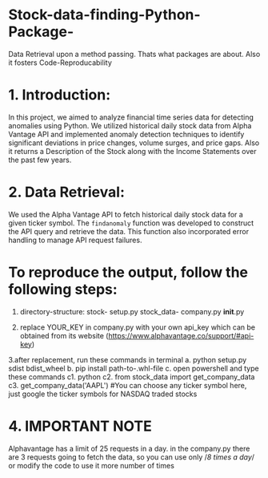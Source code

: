 # Stock-data-finding-Python-Package-
Data Retrieval upon a method passing. Thats what packages are about. Also it fosters Code-Reproducability

# 1. Introduction: 
In this project, we aimed to analyze financial time series data for detecting anomalies using Python. We utilized 
historical daily stock data from Alpha Vantage API and implemented anomaly detection techniques to identify 
significant deviations in price changes, volume surges, and price gaps.
Also it returns a Description of the Stock along with the Income Statements over the past few years.
 
# 2. Data Retrieval: 
We used the Alpha Vantage API to fetch historical daily stock data for a given ticker symbol. The `findanomaly` 
function was developed to construct the API query and retrieve the data. This function also incorporated error 
handling to manage API request failures.

# To reproduce the output, follow the following steps:
1. directory-structure:
stock-
 setup.py
 stock_data-
  company.py
  __init__.py

2. replace YOUR_KEY in company.py with your own api_key which can be obtained from its website (https://www.alphavantage.co/support/#api-key)

3.after replacement, run these commands in terminal
 a. python setup.py sdist bdist_wheel
 b. pip install path-to-.whl-file
 c. open powershell and type these commands
  c1. python
  c2. from stock_data import get_company_data
  c3. get_company_data('AAPL') #You can choose any ticker symbol here, just google the ticker symbols for NASDAQ traded stocks

# 4. IMPORTANT NOTE
Alphavantage has a limit of 25 requests in a day. in the company.py there are 3 requests going to fetch the data, so you can use only /*8 times a day*/ or modify the code to use it more number of times
